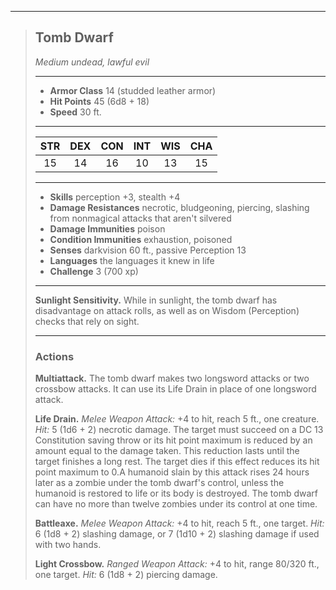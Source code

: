 ***
> ## Tomb Dwarf
> *Medium undead, lawful evil*
> 
> ***
> 
> - **Armor Class** 14 (studded leather armor)
> - **Hit Points** 45 (6d8 + 18)
> - **Speed** 30 ft.
> 
> ***
> 
> |STR|DEX|CON|INT|WIS|CHA|
> |:---:|:---:|:---:|:---:|:---:|:---:|
> |15|14|16|10|13|15|
> 
> ***
> 
> - **Skills** perception +3, stealth +4
> - **Damage Resistances** necrotic, bludgeoning, piercing, slashing from nonmagical attacks that aren't silvered
> - **Damage Immunities** poison
> - **Condition Immunities** exhaustion, poisoned
> - **Senses** darkvision 60 ft., passive Perception 13
> - **Languages** the languages it knew in life
> - **Challenge** 3 (700 xp)
> 
> ***
> 
> **Sunlight Sensitivity.** While in sunlight, the tomb dwarf has disadvantage on attack rolls, as well as on Wisdom (Perception) checks that rely on sight.
> 
> ***
> 
> ### Actions
> **Multiattack.** The tomb dwarf makes two longsword attacks or two crossbow attacks. It can use its Life Drain in place of one longsword attack.
> 
> **Life Drain.** *Melee Weapon Attack:* +4 to hit, reach 5 ft., one creature. *Hit:* 5 (1d6 + 2) necrotic damage. The target must succeed on a DC 13 Constitution saving throw or its hit point maximum is reduced by an amount equal to the damage taken. This reduction lasts until the target finishes a long rest. The target dies if this effect reduces its hit point maximum to 0.A humanoid slain by this attack rises 24 hours later as a zombie under the tomb dwarf's control, unless the humanoid is restored to life or its body is destroyed. The tomb dwarf can have no more than twelve zombies under its control at one time.
> 
> **Battleaxe.** *Melee Weapon Attack:* +4 to hit, reach 5 ft., one target. *Hit:* 6 (1d8 + 2) slashing damage, or 7 (1d10 + 2) slashing damage if used with two hands.
> 
> **Light Crossbow.** *Ranged Weapon Attack:* +4 to hit, range 80/320 ft., one target. *Hit:* 6 (1d8 + 2) piercing damage.